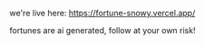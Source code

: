 we're live here: https://fortune-snowy.vercel.app/

fortunes are ai generated, follow at your own risk!
